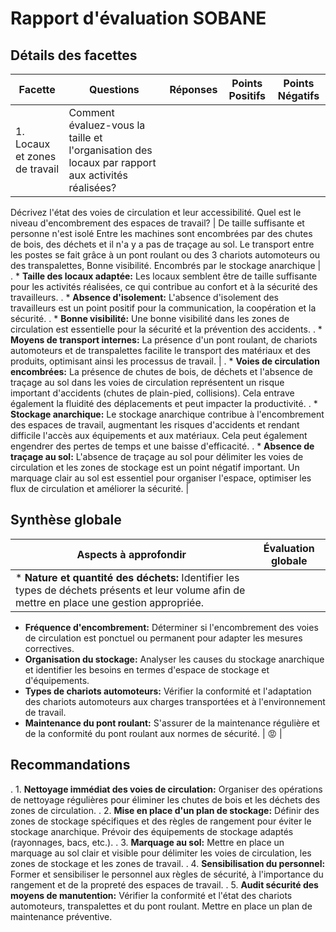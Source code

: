 # Rapport d'évaluation SOBANE

## Détails des facettes

| Facette | Questions | Réponses | Points Positifs | Points Négatifs |
|---------|-----------|----------|----------------|------------------|
| 1. Locaux et zones de travail | Comment évaluez-vous la taille et l'organisation des locaux par rapport aux activités réalisées?
Décrivez l'état des voies de circulation et leur accessibilité.
Quel est le niveau d'encombrement des espaces de travail? | De taille suffisante et personne n'est isolé
Entre les machines sont encombrées par des chutes de bois, des déchets et il n'a y a pas de traçage au sol. Le transport entre les postes se fait grâce à un pont roulant ou des 3 chariots automoteurs ou des transpalettes, Bonne visibilité.
Encombrés par le stockage anarchique | . * **Taille des locaux adaptée:** Les locaux semblent être de taille suffisante pour les activités réalisées, ce qui contribue au confort et à la sécurité des travailleurs.
. * **Absence d'isolement:**  L'absence d'isolement des travailleurs est un point positif pour la communication, la coopération et la sécurité.
. * **Bonne visibilité:** Une bonne visibilité dans les zones de circulation est essentielle pour la sécurité et la prévention des accidents.
. * **Moyens de transport internes:** La présence d'un pont roulant, de chariots automoteurs et de transpalettes facilite le transport des matériaux et des produits, optimisant ainsi les processus de travail. | . * **Voies de circulation encombrées:** La présence de chutes de bois, de déchets et l'absence de traçage au sol dans les voies de circulation représentent un risque important d'accidents (chutes de plain-pied, collisions).  Cela entrave également la fluidité des déplacements et peut impacter la productivité.
. * **Stockage anarchique:** Le stockage anarchique contribue à l'encombrement des espaces de travail, augmentant les risques d'accidents et rendant difficile l'accès aux équipements et aux matériaux.  Cela peut également engendrer des pertes de temps et une baisse d'efficacité.
. * **Absence de traçage au sol:** L'absence de traçage au sol pour délimiter les voies de circulation et les zones de stockage est un point négatif important.  Un marquage clair au sol est essentiel pour organiser l'espace, optimiser les flux de circulation et améliorer la sécurité. |

## Synthèse globale

| Aspects à approfondir | Évaluation globale |
|----------------------|--------------------|
| * **Nature et quantité des déchets:** Identifier les types de déchets présents et leur volume afin de mettre en place une gestion appropriée.
* **Fréquence d'encombrement:** Déterminer si l'encombrement des voies de circulation est ponctuel ou permanent pour adapter les mesures correctives.
* **Organisation du stockage:** Analyser les causes du stockage anarchique et identifier les besoins en termes d'espace de stockage et d'équipements.
* **Types de chariots automoteurs:**  Vérifier la conformité et l'adaptation des chariots automoteurs aux charges transportées et à l'environnement de travail.
* **Maintenance du pont roulant:**  S'assurer de la maintenance régulière et de la conformité du pont roulant aux normes de sécurité. | 😡​ |

## Recommandations

. 1. **Nettoyage immédiat des voies de circulation:**  Organiser des opérations de nettoyage régulières pour éliminer les chutes de bois et les déchets des zones de circulation.
. 2. **Mise en place d'un plan de stockage:** Définir des zones de stockage spécifiques et des règles de rangement pour éviter le stockage anarchique.  Prévoir des équipements de stockage adaptés (rayonnages, bacs, etc.).
. 3. **Marquage au sol:**  Mettre en place un marquage au sol clair et visible pour délimiter les voies de circulation, les zones de stockage et les zones de travail.
. 4. **Sensibilisation du personnel:**  Former et sensibiliser le personnel aux règles de sécurité, à l'importance du rangement et de la propreté des espaces de travail.
. 5. **Audit sécurité des moyens de manutention:** Vérifier la conformité et l'état des chariots automoteurs, transpalettes et du pont roulant. Mettre en place un plan de maintenance préventive.
